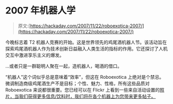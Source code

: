 # 2007 年机器人学

> 原文:[https://hackaday.com/2007/11/22/roboexotica-2007/](https://hackaday.com/2007/11/22/roboexotica-2007/)

今晚标志着 T2 机器人竞赛的开始。这是世界领先的鸡尾酒机器人节。该活动旨在探索鸡尾酒机器人作为技术创新日益融入人类生活的指标的作用。它还探讨了人机交互中激进享乐主义的爆发。

…或者只是一群聪明人聚在一起，造机器人，喝酒的借口。

“机器人”这个词似乎总是意味着“效率”，但这在 Roboexotica 上绝对是个禁忌。微调制造商级鸡尾酒生产不是目标；个性、魅力、性格，所有这些品质对 Roboexotica 来说都很重要。您已经可以在 Flickr 上看到一些来自活动设置的[照片，当我们获得更多信息/饮料时，我们将在各个机器上为您带来更多帖子。](http://flickr.com/photos/tags/roboexotica/)